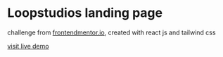# Loopstudios landing page
challenge from [frontendmentor.io](https://frontendmentor.io), created with react js and tailwind css

[visit live demo](https://rifki-loopstudios.surge.sh/)

